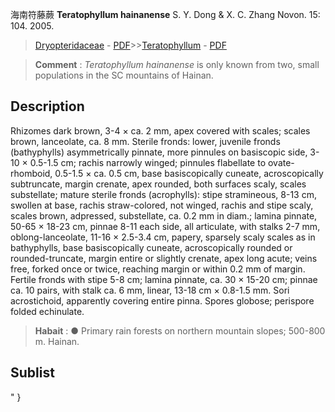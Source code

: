 海南符藤蕨 **Teratophyllum hainanense** S. Y. Dong & X. C. Zhang Novon. 15: 104. 2005.

> [Dryopteridaceae](http://www.iplant.cn/info/Dryopteridaceae?t=foc) - [PDF](http://www.iplant.cn/foc/pdf/Dryopteridaceae.pdf)>>[Teratophyllum](http://www.iplant.cn/info/Teratophyllum?t=foc) - [PDF](http://www.iplant.cn/foc/pdf/Teratophyllum.pdf)


> **Comment** : 
> *Teratophyllum hainanense* is only known from two, small populations in the SC mountains of Hainan.

## Description

Rhizomes dark brown, 3-4 × ca. 2 mm, apex covered with scales; scales brown, lanceolate, ca. 8 mm. Sterile fronds: lower, juvenile fronds (bathyphylls) asymmetrically pinnate, more pinnules on basiscopic side, 3-10 × 0.5-1.5 cm; rachis narrowly winged; pinnules flabellate to ovate-rhomboid, 0.5-1.5 × ca. 0.5 cm, base basiscopically cuneate, acroscopically subtruncate, margin crenate, apex rounded, both surfaces scaly, scales substellate; mature sterile fronds (acrophylls): stipe stramineous, 8-13 cm, swollen at base, rachis straw-colored, not winged, rachis and stipe scaly, scales brown, adpressed, substellate, ca. 0.2 mm in diam.; lamina pinnate, 50-65 × 18-23 cm, pinnae 8-11 each side, all articulate, with stalks 2-7 mm, oblong-lanceolate, 11-16 × 2.5-3.4 cm, papery, sparsely scaly scales as in bathyphylls, base basiscopically cuneate, acroscopically rounded or rounded-truncate, margin entire or slightly crenate, apex long acute; veins free, forked once or twice, reaching margin or within 0.2 mm of margin. Fertile fronds with stipe 5-8 cm; lamina pinnate, ca. 30 × 15-20 cm; pinnae ca. 10 pairs, with stalk ca. 6 mm, linear, 13-18 cm × 0.8-1.5 mm. Sori acrostichoid, apparently covering entire pinna. Spores globose; perispore folded echinulate.


> **Habait** : 
>● Primary rain forests on northern mountain slopes; 500-800 m. Hainan.


## Sublist
"
}